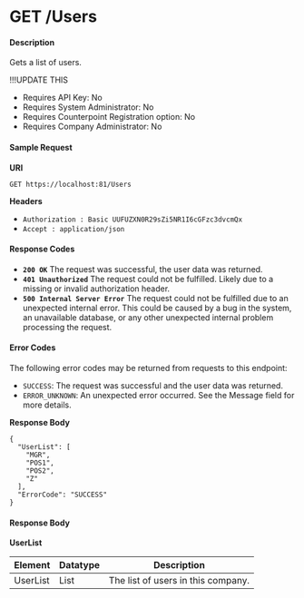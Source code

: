 # GET /Users

#### Description
Gets a list of users.

!!!UPDATE THIS
- Requires API Key: No
- Requires System Administrator: No
- Requires Counterpoint Registration option: No
- Requires Company Administrator: No

#### Sample Request

**URI**

`GET https://localhost:81/Users`

**Headers**
- `Authorization : Basic UUFUZXN0R29sZi5NR1I6cGFzc3dvcmQx`
- `Accept : application/json`

#### Response Codes
- **<code>200 OK</code>** The request was successful, the user data was returned.
- **<code>401 Unauthorized</code>** The request could not be fulfilled. Likely due to a missing or invalid authorization header.
- **<code>500 Internal Server Error</code>** The request could not be fulfilled due to an unexpected internal error. This could be caused by a bug in the system, an unavailable database, or any other unexpected internal problem processing the request.
 
#### Error Codes
The following error codes may be returned from requests to this endpoint:
- `SUCCESS`: The request was successful and the user data was returned.
- `ERROR_UNKNOWN`: An unexpected error occurred. See the Message field for more details.

**Response Body**
```
{
  "UserList": [
    "MGR",
    "POS1",
    "POS2",
    "Z"
  ],
  "ErrorCode": "SUCCESS"
}
```

#### Response Body

**UserList**

Element | Datatype | Description
------- | -------- | -----------
UserList | List | The list of users in this company.
